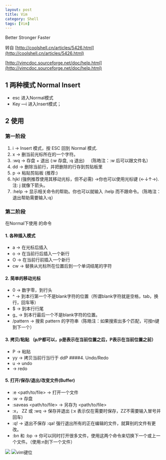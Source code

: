 ```yaml
---
layout: post
title: Vim 
category: Shell
tags: [Vim]
---
```


Better Stronger Faster

转自 [http://coolshell.cn/articles/5426.html](http://coolshell.cn/articles/5426.html) 

[http://vimcdoc.sourceforge.net/doc/help.html](http://vimcdoc.sourceforge.net/doc/help.html)

 

## 1 两种模式 Normal Insert
- esc 进入Normal模式
- Key —i 进入Insert模式；
 
## 2 使用 

### 第一阶段
1.	i → Insert 模式，按 ESC 回到 Normal 模式.
2.	x → 删当前光标所在的一个字符。
3.	:wq → 存盘 + 退出 (:w 存盘, :q 退出)   （陈皓注：:w 后可以跟文件名）
4.	dd → 删除当前行，并把删除的行存到剪贴板里
5.	p → 粘贴剪贴板
		(推荐:)
6.	hjkl (强例推荐使用其移动光标，但不必需) →你也可以使用光标键 (←↓↑→). 注: j 就像下箭头。
7.	:help <command> → 显示相关命令的帮助。你也可以就输入 :help 而不跟命令。（陈皓注：退出帮助需要输入:q）

### 第二阶段 
在Normal下使用 的命令
	
#### 1.	各种插入模式
	 
* a → 在光标后插入
* o → 在当前行后插入一个新行
* O → 在当前行前插入一个新行
* cw → 替换从光标所在位置后到一个单词结尾的字符
	
#### 2.	简单的移动光标
* 0 → 数字零，到行头
* ^ → 到本行第一个不是blank字符的位置（所谓blank字符就是空格，tab，换行，回车等）
* $ → 到本行行尾
* g_ → 到本行最后一个不是blank字符的位置。
* /pattern → 搜索 pattern 的字符串（陈皓注：如果搜索出多个匹配，可按n键到下一个）	
#### 3. 拷贝/粘贴 （p/P都可以，p是表示在当前位置之后，P表示在当前位置之前）
* P → 粘贴
* yy → 拷贝当前行当行于 ddP
####4. Undo/Redo
* u → undo
* <C-r> → redo
#### 5. 打开/保存/退出/改变文件(Buffer)
* :e <path/to/file> → 打开一个文件
* :w → 存盘
* :saveas <path/to/file> → 另存为 <path/to/file>
* :x， ZZ 或 :wq → 保存并退出 (:x 表示仅在需要时保存，ZZ不需要输入冒号并回车)
* :q! → 退出不保存 :qa! 强行退出所有的正在编辑的文件，就算别的文件有更改。
* :bn 和 :bp → 你可以同时打开很多文件，使用这两个命令来切换下一个或上一个文件。（使用:n到下一个文件）

![](https://raw.githubusercontent.com/rlq/rlq.github.io/master/_posts/res/vim.png)
![vim键位](https://raw.githubusercontent.com/rlq/rlq.github.io/master/_posts/res/vim键位.png)

